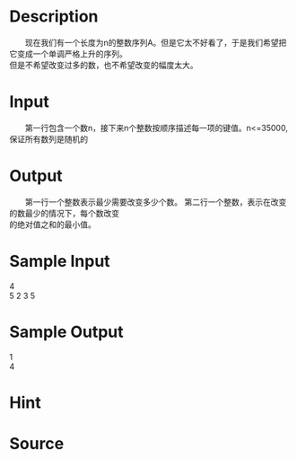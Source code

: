 
# Description

<div class="content"><p>　　现在我们有一个长度为n的整数序列A。但是它太不好看了，于是我们希望把它变成一个单调严格上升的序列。<br/>
但是不希望改变过多的数，也不希望改变的幅度太大。</p></div>

# Input

<div class="content"><p>　　第一行包含一个数n，接下来n个整数按顺序描述每一项的键值。n&lt;=35000,保证所有数列是随机的</p></div>

# Output

<div class="content"><p>　　第一行一个整数表示最少需要改变多少个数。 第二行一个整数，表示在改变的数最少的情况下，每个数改变<br/>
的绝对值之和的最小值。</p></div>

# Sample Input

<div class="content"><span class="sampledata">4<br/>
5 2 3 5</span></div>

# Sample Output

<div class="content"><span class="sampledata">1<br/>
4</span></div>

# Hint

<div class="content"><p></p></div>

# Source

<div class="content"><p><a href="problemset.php?search="></a></p></div>

